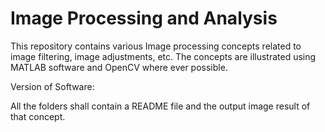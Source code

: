 # Image Processing and Analysis

This repository contains various Image processing concepts related to image filtering, image adjustments, etc. The concepts are illustrated using MATLAB software and OpenCV where ever possible.

Version of Software: 

All the folders shall contain a README file and the output image result of that concept. 
